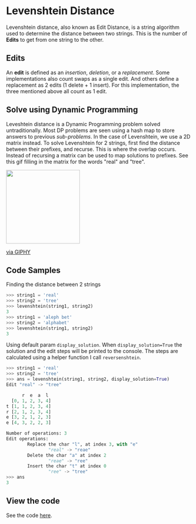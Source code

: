 # Levenshtein Distance

Levenshtein distance, also known as Edit Distance, is a string algorithm used
to determine the distance between two strings. This is the number of **Edits**
to get from one string to the other.

## Edits

An **edit** is defined as an _insertion_, _deletion_, or a _replacement_.
Some implementations also count swaps as a single edit.
And others define a replacement as 2 edits (1 delete + 1 insert).
For this implementation, the three mentioned above all count as 1 edit.

## Solve using Dynamic Programming

Leveshtein distance is a Dynamic Programming problem solved untraditionally.
Most DP problems are seen using a hash map to store answers to previous
_sub-problems_. In the case of Levenshtein, we use a 2D matrix instead.
To solve Levenshtein for 2 strings, first find the distance between their
prefixes, and recurse. This is where the overlap occurs. Instead of recursing
a matrix can be used to map solutions to prefixes. See this gif filling in the
matrix for the words "real" and "tree".

<img height="200" src="https://media.giphy.com/media/BznRv4VWWtlUn0YmbW/giphy.gif">

<a href="https://giphy.com/embed/BznRv4VWWtlUn0YmbW">via GIPHY</a>

## Code Samples

Finding the distance between 2 strings

```python
>>> string1 = 'real'
>>> string2 = 'tree'
>>> levenshtein(string1, string2)
3
>>> string1 = 'aleph bet'
>>> string2 = 'alphabet'
>>> levenshtein(string1, string2)
3
```

Using default param `display_solution`. When `display_solution=True` the
solution and the edit steps will be printed to the console. The steps are
calculated using a helper function I call `reversenshtein`.

```python
>>> string1 = 'real'
>>> string2 = 'tree'
>>> ans = levenshtein(string1, string2, display_solution=True)
Edit "real" -> "tree"

      r  e  a  l
  [0, 1, 2, 3, 4]
t [1, 1, 2, 3, 4]
r [2, 1, 2, 3, 4]
e [3, 2, 1, 2, 3]
e [4, 3, 2, 2, 3]

Number of operations: 3
Edit operations:
        Replace the char "l", at index 3, with "e"
                "real" -> "reae"
        Delete the char "a" at index 2
                "reae" -> "ree"
        Insert the char "t" at index 0
                "ree" -> "tree"
>>> ans
3
```

## View the code

See the code [here](levenshtein.py).
